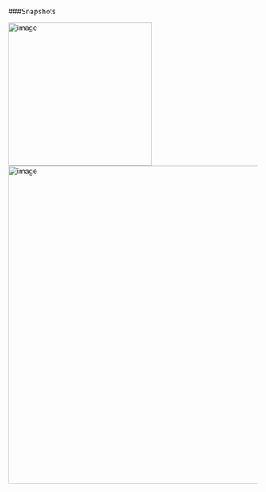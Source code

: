 ###Snapshots



<img width="290" alt="image" src="https://github.com/user-attachments/assets/a8d4056a-b909-4f67-8fc0-ad981390fad3">




<img width="643" alt="image" src="https://github.com/user-attachments/assets/7197c9a8-b626-4f05-a46b-d931d3aed731">

